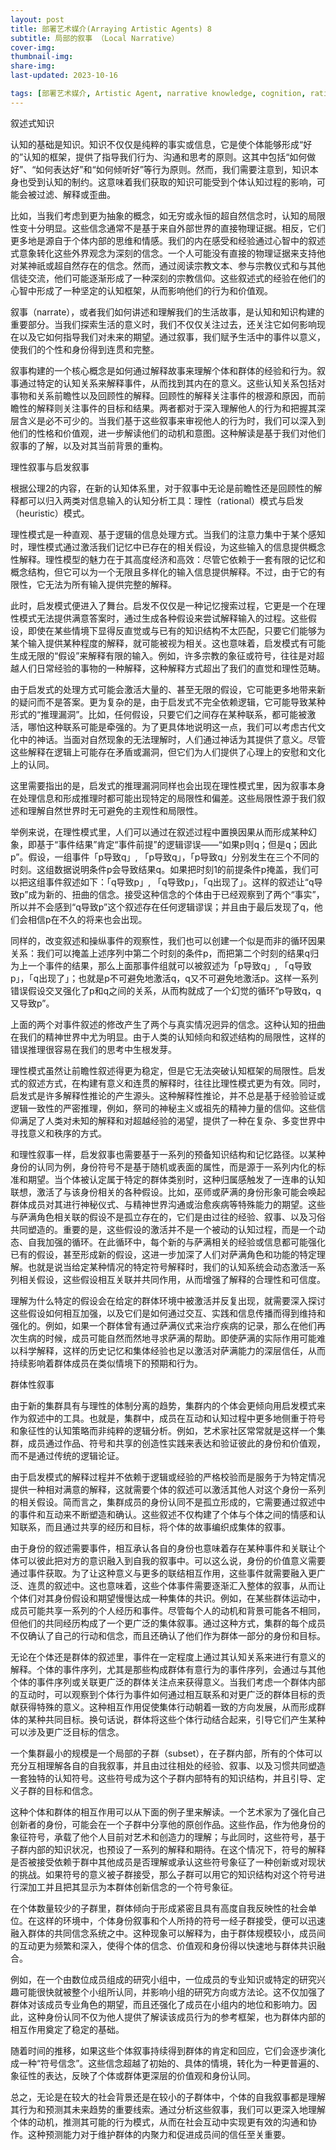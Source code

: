 ```yaml
---
layout: post
title: 部署艺术媒介(Arraying Artistic Agents) 8
subtitle: 局部的叙事 （Local Narrative）
cover-img: 
thumbnail-img: 
share-img: 
last-updated: 2023-10-16

tags: [部署艺术媒介, Artistic Agent, narrative knowledge, cognition, rational and heuristic modes, subset, congruence, Cooper]
---
```


叙述式知识

认知的基础是知识。知识不仅仅是纯粹的事实或信息，它是使个体能够形成“好的”认知的框架，提供了指导我们行为、沟通和思考的原则。这其中包括“如何做好”、“如何表达好”和“如何倾听好”等行为原则。然而，我们需要注意到，知识本身也受到认知的制约。这意味着我们获取的知识可能受到个体认知过程的影响，可能会被过滤、解释或歪曲。

比如，当我们考虑到更为抽象的概念，如无穷或永恒的超自然信念时，认知的局限性变十分明显。这些信念通常不是基于来自外部世界的直接物理证据。相反，它们更多地是源自于个体内部的思维和情感。我们的内在感受和经验通过心智中的叙述式意象转化这些外界观念为深刻的信念。一个人可能没有直接的物理证据来支持他对某神祇或超自然存在的信念。然而，通过阅读宗教文本、参与宗教仪式和与其他信徒交流，他们可能逐渐形成了一种深刻的宗教信仰。这些叙述式的经验在他们的心智中形成了一种坚定的认知框架，从而影响他们的行为和价值观。

叙事（narrate），或者我们如何讲述和理解我们的生活故事，是认知和知识构建的重要部分。当我们探索生活的意义时，我们不仅仅关注过去，还关注它如何影响现在以及它如何指导我们对未来的期望。通过叙事，我们赋予生活中的事件以意义，使我们的个性和身份得到连贯和完整。

叙事构建的一个核心概念是如何通过解释故事来理解个体和群体的经验和行为。叙事通过特定的认知关系来解释事件，从而找到其内在的意义。这些认知关系包括对事物和关系前瞻性以及回顾性的解释。回顾性的解释关注事件的根源和原因，而前瞻性的解释则关注事件的目标和结果。两者都对于深入理解他人的行为和把握其深层含义是必不可少的。当我们基于这些叙事来审视他人的行为时，我们可以深入到他们的性格和价值观，进一步解读他们的动机和意图。这种解读是基于我们对他们叙事的了解，以及对其当前背景的重构。

理性叙事与启发叙事

根据公理2的内容，在新的认知体系里，对于叙事中无论是前瞻性还是回顾性的解释都可以归入两类对信息输入的认知分析工具：理性（rational）模式与启发（heuristic）模式。

理性模式是一种直观、基于逻辑的信息处理方式。当我们的注意力集中于某个感知时，理性模式通过激活我们记忆中已存在的相关假设，为这些输入的信息提供概念性解释。理性模型的魅力在于其高度经济和高效：尽管它依赖于一套有限的记忆和概念结构，但它可以为一个无限且多样化的输入信息提供解释。不过，由于它的有限性，它无法为所有输入提供完整的解释。

此时，启发模式便进入了舞台。启发不仅仅是一种记忆搜索过程，它更是一个在理性模式无法提供满意答案时，通过生成各种假设来尝试解释输入的过程。这些假设，即使在某些情境下显得反直觉或与已有的知识结构不太匹配，只要它们能够为某个输入提供某种程度的解释，就可能被视为相关。这也意味着，启发模式有可能生成无限的“假设”来解释有限的输入。例如，许多宗教的象征或符号，往往是对超越人们日常经验的事物的一种解释，这种解释方式超出了我们的直觉和理性范畴。

由于启发式的处理方式可能会激活大量的、甚至无限的假设，它可能更多地带来新的疑问而不是答案。更为复杂的是，由于启发式不完全依赖逻辑，它可能导致某种形式的“推理漏洞”。比如，任何假设，只要它们之间存在某种联系，都可能被激活，哪怕这种联系可能是牵强的。为了更具体地说明这一点，我们可以考虑古代文化中的神话。当面对自然现象的无法理解时，人们通过神话为其提供了意义。尽管这些解释在逻辑上可能存在矛盾或漏洞，但它们为人们提供了心理上的安慰和文化上的认同。

这里需要指出的是，启发式的推理漏洞同样也会出现在理性模式里，因为叙事本身在处理信息和形成推理时都可能出现特定的局限性和偏差。这些局限性源于我们叙述和理解自然世界时无可避免的主观性和局限性。

举例来说，在理性模式里，人们可以通过在叙述过程中置换因果从而形成某种幻象，即基于“事件结果”肯定“事件前提”的逻辑谬误——“如果p则q；但是q；因此p”。假设，一组事件「p导致q」, 「p导致q」，「p导致q」分别发生在三个不同的时刻。这组数据说明条件p会导致结果q。如果把时刻1的前提条件p掩盖，我们可以把这组事件叙述如下：「q导致p」, 「q导致p」，「q出现了」。这样的叙述让“q导致p”成为新的、扭曲的信念。接受这种信念的个体由于已经观察到了两个“事实”，所以并不会感到“q导致p”这个叙述存在任何逻辑谬误；并且由于最后发现了q，他们会相信p在不久的将来也会出现。

同样的，改变叙述和操纵事件的观察性，我们也可以创建一个似是而非的循环因果关系：我们可以掩盖上述序列中第二个时刻的条件p，而把第二个时刻的结果q归为上一个事件的结果，那么上面那事件组就可以被叙述为「p导致q」, 「q导致p」，「q出现了」；也就是p不可避免地激活q，q又不可避免地激活p。这样一系列错误假设交叉强化了p和q之间的关系，从而构就成了一个幻觉的循环“p导致q，q又导致p”。

上面的两个对事件叙述的修改产生了两个与真实情况迥异的信念。这种认知的扭曲在我们的精神世界中尤为明显。由于人类的认知倾向和叙述结构的局限性，这样的错误推理很容易在我们的思考中生根发芽。

理性模式虽然让前瞻性叙述得更为稳定，但是它无法突破认知框架的局限性。启发式的叙述方式，在构建有意义和连贯的解释时，往往比理性模式更为有效。同时，启发式是许多解释性推论的产生源头。这种解释性推论，并不总是基于经验验证或逻辑一致性的严密推理，例如，祭司的神秘主义或祖先的精神力量的信仰。这些信仰满足了人类对未知的解释和对超越经验的渴望，提供了一种在复杂、多变世界中寻找意义和秩序的方式。

和理性叙事一样，启发叙事也需要基于一系列的预备知识结构和记忆路径。以某种身份的认同为例，身份符号不是基于随机或表面的属性，而是源于一系列内化的标准和期望。当个体被认定属于特定的群体类别时，这种归属感触发了一连串的认知联想，激活了与该身份相关的各种假设。比如，巫师或萨满的身份形象可能会唤起群体成员对其进行神秘仪式、与精神世界沟通或治愈疾病等特殊能力的期望。这些与萨满角色相关联的假设不是孤立存在的，它们是由过往的经验、叙事、以及习俗共同塑造的。重要的是，这些假设的激活并不是一个被动的认知过程，而是一个动态、自我加强的循环。在此循环中，每个新的与萨满相关的经验或信息都可能强化已有的假设，甚至形成新的假设，这进一步加深了人们对萨满角色和功能的特定理解。也就是说当给定某种情况的特定符号解释时，我们的认知系统会动态激活一系列相关假设，这些假设相互关联并共同作用，从而增强了解释的合理性和可信度。

理解为什么特定的假设会在给定的群体环境中被激活并反复出现，就需要深入探讨这些假设如何相互加强，以及它们是如何通过交互、实践和信息传播而得到维持和强化的。例如，如果一个群体曾有通过萨满仪式来治疗疾病的记录，那么在他们再次生病的时候，成员可能自然而然地寻求萨满的帮助。即使萨满的实际作用可能难以科学解释，这样的历史记忆和集体经验也足以激活对萨满能力的深层信任，从而持续影响着群体成员在类似情境下的预期和行为。

群体性叙事

由于新的集群具有与理性的体制分离的趋势，集群内的个体会更倾向用启发模式来作为叙述中的工具。也就是，集群中，成员在互动和认知过程中更多地侧重于符号和象征性的认知策略而非纯粹的逻辑分析。例如，艺术家社区常常就是这样一个集群，成员通过作品、符号和共享的创造性实践来表达和验证彼此的身份和价值观，而不是通过传统的逻辑论证。

由于启发模式的解释过程并不依赖于逻辑或经验的严格校验而是服务于为特定情况提供一种相对满意的解释，这就需要个体的叙述可以激活其他人对这个身份一系列的相关假设。简而言之，集群成员的身份认同不是孤立形成的，它需要通过叙述中的事件和互动来不断塑造和确认。这些叙述不仅构建了个体与个体之间的情感和认知联系，而且通过共享的经历和目标，将个体的故事编织成集体的叙事。

由于身份的叙述需要事件，相互承认各自的身份也意味着存在某种事件和关联让个体可以彼此把对方的意识融入到自我的叙事中。可以这么说，身份的价值意义需要通过事件获取。为了让这种意义与更多的联结相互作用，这些事件就需要融入更广泛、连贯的叙述中。这也意味着，这些个体事件需要逐渐汇入整体的叙事，从而让个体们对其身份假设和期望慢慢达成一种集体的共识。例如，在某些群体运动中，成员可能共享一系列的个人经历和事件。尽管每个人的动机和背景可能各不相同，但他们的共同经历构成了一个更广泛的集体叙事。通过这种方式，集群的每个成员不仅确认了自己的行动和信念，而且还确认了他们作为群体一部分的身份和目标。

无论在个体还是群体的叙述里，事件在一定程度上通过其认知关系来进行有意义的解释。个体的事件序列，尤其是那些构成群体有意行为的事件序列，会通过与其他个体的事件序列或关联更广泛的群体关注点来获得意义。当我们考虑一个群体内部的互动时，可以观察到个体行为事件如何通过相互联系和对更广泛的群体目标的贡献获得特殊的意义。这种相互作用促使集体行动朝着一致的方向发展，从而形成群体的某种共同目标。换句话说，群体将这些个体行动结合起来，引导它们产生某种可以涉及更广泛目标的信念。

一个集群最小的规模是一个局部的子群（subset），在子群内部，所有的个体可以充分互相理解各自的自我叙事，并且由过往相处的经验、叙事、以及习惯共同塑造一套独特的认知符号。这些符号成为这个子群内部特有的知识结构，并且引导、定义子群的目标和信念。

这种个体和群体的相互作用可以从下面的例子里来解读。一个艺术家为了强化自己创新者的身份，可能会在一个子群中分享他的原创作品。这些作品，作为他身份的象征符号，承载了他个人目前对艺术和创造力的理解；与此同时，这些符号，基于子群内部的知识状况，也预设了一系列的解释和期待。在这个情况下，符号的解释是否被接受依赖于群中其他成员是否理解或承认这些符号象征了一种创新或对现状的挑战。如果符号的意义被子群接受，那么子群可以用它的知识结构对这个符号进行深加工并且把其显示为本群体创新信念的一个符号象征。

在个体数量较少的子群里，群体倾向于形成紧密且具有高度自我反映性的社会单位。在这样的环境中，个体身份叙事和个人所持的符号一经子群接受，便可以迅速融入群体的共同信念系统之中。这种现象可以解释为，由于群体规模较小，成员间的互动更为频繁和深入，使得个体的信念、价值观和身份得以快速地与群体共识融合。

例如，在一个由数位成员组成的研究小组中，一位成员的专业知识或特定的研究兴趣可能很快就被整个小组所认同，并影响小组的研究方向或方法论。这不仅加强了群体对该成员专业角色的期望，而且还强化了成员在小组内的地位和影响力。因此，这种身份认同不仅为他人提供了解读该成员行为的参考框架，也为群体内部的相互作用奠定了稳定的基础。

随着时间的推移，如果这些个体叙事持续得到群体的肯定和回应，它们会逐步演化成一种“符号信念”。这些信念超越了初始的、具体的情境，转化为一种更普遍的、象征性的表达，反映了个体或群体更深层的价值观和身份认同。

总之，无论是在较大的社会背景还是在较小的子群体中，个体的自我叙事都是理解其行为和预测其未来趋势的重要线索。通过分析这些叙事，我们可以更深入地理解个体的动机，推测其可能的行为模式，从而在社会互动中实现更有效的沟通和协作。这种预测能力对于维护群体的内聚力和促进成员间的信任至关重要。

